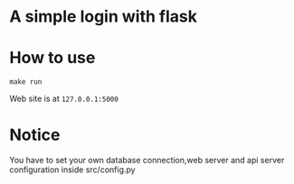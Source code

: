 A simple login with flask
===
# How to use
```
make run
```
Web site is at `127.0.0.1:5000`

# Notice
You have to set your own database connection,web server and api server configuration
inside src/config.py

